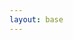 ```yaml
---
layout: base
---
```

<div style="background-image: url("/assets/images/class.jpg");height: 100%;background-position: center;background-repeat: no-repeat;background-size: cover;"></div>
